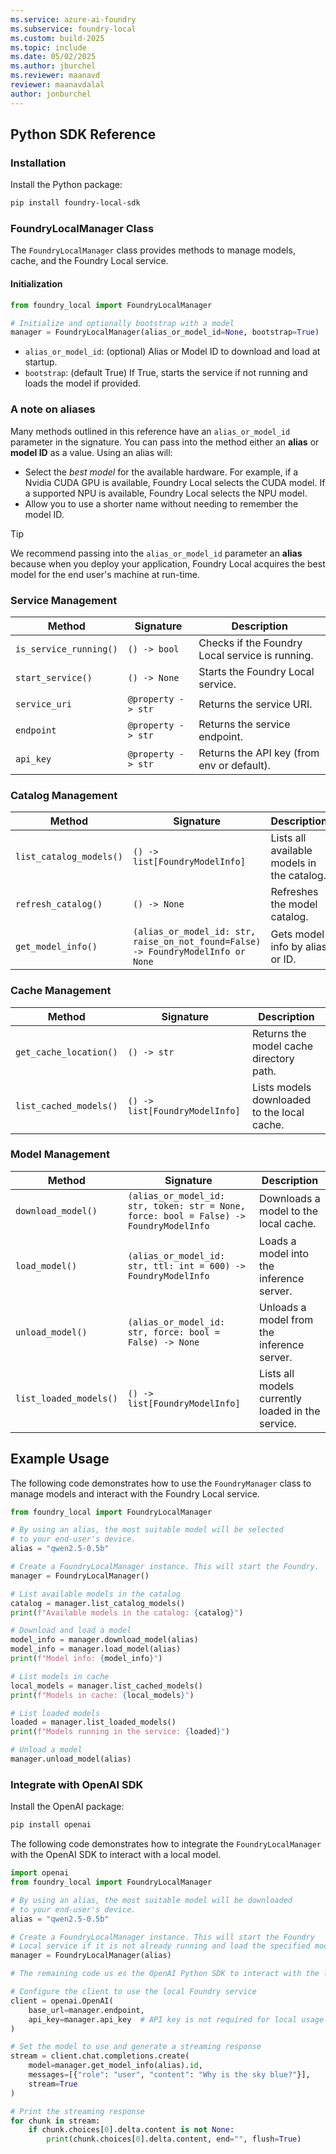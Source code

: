 ```yaml
---
ms.service: azure-ai-foundry
ms.subservice: foundry-local
ms.custom: build-2025
ms.topic: include
ms.date: 05/02/2025
ms.author: jburchel
ms.reviewer: maanavd
reviewer: maanavdalal
author: jonburchel
---
```


## Python SDK Reference

### Installation

Install the Python package:

```bash
pip install foundry-local-sdk
```

### FoundryLocalManager Class

The `FoundryLocalManager` class provides methods to manage models, cache, and the Foundry Local service.

#### Initialization

```python
from foundry_local import FoundryLocalManager

# Initialize and optionally bootstrap with a model
manager = FoundryLocalManager(alias_or_model_id=None, bootstrap=True)
```

- `alias_or_model_id`: (optional) Alias or Model ID to download and load at startup.
- `bootstrap`: (default True) If True, starts the service if not running and loads the model if provided.

### A note on aliases

Many methods outlined in this reference have an `alias_or_model_id` parameter in the signature. You can pass into the method either an **alias** or **model ID** as a value. Using an alias will:

- Select the _best model_ for the available hardware. For example, if a Nvidia CUDA GPU is available, Foundry Local selects the CUDA model. If a supported NPU is available, Foundry Local selects the NPU model.
- Allow you to use a shorter name without needing to remember the model ID.

> [!TIP]
> We recommend passing into the `alias_or_model_id` parameter an **alias** because when you deploy your application, Foundry Local acquires the best model for the end user's machine at run-time.

### Service Management

| Method                 | Signature          | Description                                     |
| ---------------------- | ------------------ | ----------------------------------------------- |
| `is_service_running()` | `() -> bool`       | Checks if the Foundry Local service is running. |
| `start_service()`      | `() -> None`       | Starts the Foundry Local service.               |
| `service_uri`          | `@property -> str` | Returns the service URI.                        |
| `endpoint`             | `@property -> str` | Returns the service endpoint.                   |
| `api_key`              | `@property -> str` | Returns the API key (from env or default).      |

### Catalog Management

| Method                  | Signature                                                                        | Description                                |
| ----------------------- | -------------------------------------------------------------------------------- | ------------------------------------------ |
| `list_catalog_models()` | `() -> list[FoundryModelInfo]`                                                   | Lists all available models in the catalog. |
| `refresh_catalog()`     | `() -> None`                                                                     | Refreshes the model catalog.               |
| `get_model_info()`      | `(alias_or_model_id: str, raise_on_not_found=False) -> FoundryModelInfo or None` | Gets model info by alias or ID.            |

### Cache Management

| Method                 | Signature                      | Description                                 |
| ---------------------- | ------------------------------ | ------------------------------------------- |
| `get_cache_location()` | `() -> str`                    | Returns the model cache directory path.     |
| `list_cached_models()` | `() -> list[FoundryModelInfo]` | Lists models downloaded to the local cache. |

### Model Management

| Method                 | Signature                                                                              | Description                                       |
| ---------------------- | -------------------------------------------------------------------------------------- | ------------------------------------------------- |
| `download_model()`     | `(alias_or_model_id: str, token: str = None, force: bool = False) -> FoundryModelInfo` | Downloads a model to the local cache.             |
| `load_model()`         | `(alias_or_model_id: str, ttl: int = 600) -> FoundryModelInfo`                         | Loads a model into the inference server.          |
| `unload_model()`       | `(alias_or_model_id: str, force: bool = False) -> None`                                | Unloads a model from the inference server.        |
| `list_loaded_models()` | `() -> list[FoundryModelInfo]`                                                         | Lists all models currently loaded in the service. |

## Example Usage

The following code demonstrates how to use the `FoundryManager` class to manage models and interact with the Foundry Local service.

```python
from foundry_local import FoundryLocalManager

# By using an alias, the most suitable model will be selected
# to your end-user's device.
alias = "qwen2.5-0.5b"

# Create a FoundryLocalManager instance. This will start the Foundry.
manager = FoundryLocalManager()

# List available models in the catalog
catalog = manager.list_catalog_models()
print(f"Available models in the catalog: {catalog}")

# Download and load a model
model_info = manager.download_model(alias)
model_info = manager.load_model(alias)
print(f"Model info: {model_info}")

# List models in cache
local_models = manager.list_cached_models()
print(f"Models in cache: {local_models}")

# List loaded models
loaded = manager.list_loaded_models()
print(f"Models running in the service: {loaded}")

# Unload a model
manager.unload_model(alias)
```

### Integrate with OpenAI SDK

Install the OpenAI package:

```bash
pip install openai
```

The following code demonstrates how to integrate the `FoundryLocalManager` with the OpenAI SDK to interact with a local model.

```python
import openai
from foundry_local import FoundryLocalManager

# By using an alias, the most suitable model will be downloaded
# to your end-user's device.
alias = "qwen2.5-0.5b"

# Create a FoundryLocalManager instance. This will start the Foundry
# Local service if it is not already running and load the specified model.
manager = FoundryLocalManager(alias)

# The remaining code us es the OpenAI Python SDK to interact with the local model.

# Configure the client to use the local Foundry service
client = openai.OpenAI(
    base_url=manager.endpoint,
    api_key=manager.api_key  # API key is not required for local usage
)

# Set the model to use and generate a streaming response
stream = client.chat.completions.create(
    model=manager.get_model_info(alias).id,
    messages=[{"role": "user", "content": "Why is the sky blue?"}],
    stream=True
)

# Print the streaming response
for chunk in stream:
    if chunk.choices[0].delta.content is not None:
        print(chunk.choices[0].delta.content, end="", flush=True)
```
